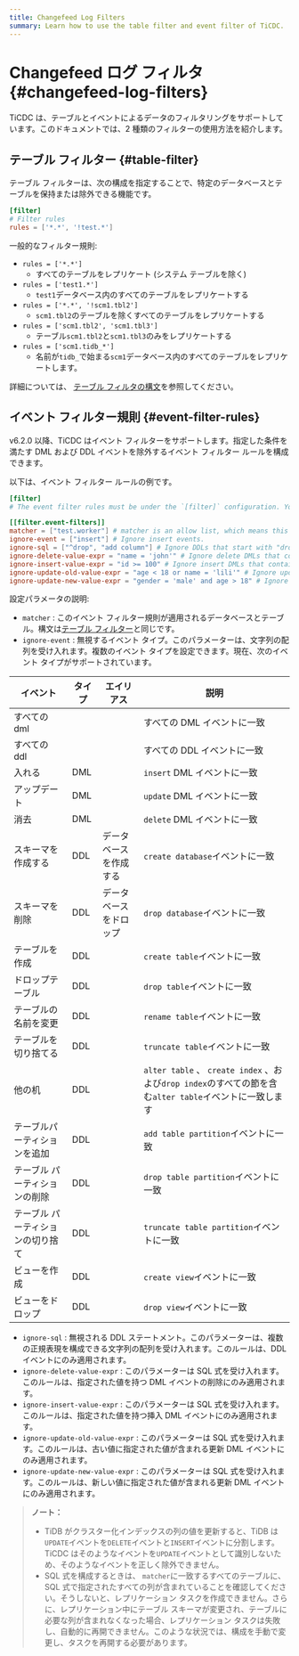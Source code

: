 ```yaml
---
title: Changefeed Log Filters
summary: Learn how to use the table filter and event filter of TiCDC.
---
```


# Changefeed ログ フィルタ {#changefeed-log-filters}

TiCDC は、テーブルとイベントによるデータのフィルタリングをサポートしています。このドキュメントでは、2 種類のフィルターの使用方法を紹介します。

## テーブル フィルター {#table-filter}

テーブル フィルターは、次の構成を指定することで、特定のデータベースとテーブルを保持または除外できる機能です。

```toml
[filter]
# Filter rules
rules = ['*.*', '!test.*']
```

一般的なフィルター規則:

-   `rules = ['*.*']`
    -   すべてのテーブルをレプリケート (システム テーブルを除く)
-   `rules = ['test1.*']`
    -   `test1`データベース内のすべてのテーブルをレプリケートする
-   `rules = ['*.*', '!scm1.tbl2']`
    -   `scm1.tbl2`のテーブルを除くすべてのテーブルをレプリケートする
-   `rules = ['scm1.tbl2', 'scm1.tbl3']`
    -   テーブル`scm1.tbl2`と`scm1.tbl3`のみをレプリケートする
-   `rules = ['scm1.tidb_*']`
    -   名前が`tidb_`で始まる`scm1`データベース内のすべてのテーブルをレプリケートします。

詳細については、 [テーブル フィルタの構文](/table-filter.md#syntax)を参照してください。

## イベント フィルター規則 {#event-filter-rules}

v6.2.0 以降、TiCDC はイベント フィルターをサポートします。指定した条件を満たす DML および DDL イベントを除外するイベント フィルター ルールを構成できます。

以下は、イベント フィルター ルールの例です。

```toml
[filter]
# The event filter rules must be under the `[filter]` configuration. You can configure multiple event filters at the same time.

[[filter.event-filters]]
matcher = ["test.worker"] # matcher is an allow list, which means this rule only applies to the worker table in the test database.
ignore-event = ["insert"] # Ignore insert events.
ignore-sql = ["^drop", "add column"] # Ignore DDLs that start with "drop" or contain "add column".
ignore-delete-value-expr = "name = 'john'" # Ignore delete DMLs that contain the condition "name = 'john'".
ignore-insert-value-expr = "id >= 100" # Ignore insert DMLs that contain the condition "id >= 100".
ignore-update-old-value-expr = "age < 18 or name = 'lili'" # Ignore update DMLs whose old value contains "age < 18" or "name = 'lili'".
ignore-update-new-value-expr = "gender = 'male' and age > 18" # Ignore update DMLs whose new value contains "gender = 'male'" and "age > 18".
```

設定パラメータの説明:

-   `matcher` : このイベント フィルター規則が適用されるデータベースとテーブル。構文は[テーブル フィルター](/table-filter.md)と同じです。
-   `ignore-event` : 無視するイベント タイプ。このパラメーターは、文字列の配列を受け入れます。複数のイベント タイプを設定できます。現在、次のイベント タイプがサポートされています。

| イベント              | タイプ | エイリアス       | 説明                                                                              |
| ----------------- | --- | ----------- | ------------------------------------------------------------------------------- |
| すべてのdml           |     |             | すべての DML イベントに一致                                                                |
| すべての ddl          |     |             | すべての DDL イベントに一致                                                                |
| 入れる               | DML |             | `insert` DML イベントに一致                                                            |
| アップデート            | DML |             | `update` DML イベントに一致                                                            |
| 消去                | DML |             | `delete` DML イベントに一致                                                            |
| スキーマを作成する         | DDL | データベースを作成する | `create database`イベントに一致                                                        |
| スキーマを削除           | DDL | データベースをドロップ | `drop database`イベントに一致                                                          |
| テーブルを作成           | DDL |             | `create table`イベントに一致                                                           |
| ドロップテーブル          | DDL |             | `drop table`イベントに一致                                                             |
| テーブルの名前を変更        | DDL |             | `rename table`イベントに一致                                                           |
| テーブルを切り捨てる        | DDL |             | `truncate table`イベントに一致                                                         |
| 他の机               | DDL |             | `alter table` 、 `create index` 、および`drop index`のすべての節を含む`alter table`イベントに一致します |
| テーブルパーティションを追加    | DDL |             | `add table partition`イベントに一致                                                    |
| テーブル パーティションの削除   | DDL |             | `drop table partition`イベントに一致                                                   |
| テーブル パーティションの切り捨て | DDL |             | `truncate table partition`イベントに一致                                               |
| ビューを作成            | DDL |             | `create view`イベントに一致                                                            |
| ビューをドロップ          | DDL |             | `drop view`イベントに一致                                                              |

-   `ignore-sql` : 無視される DDL ステートメント。このパラメーターは、複数の正規表現を構成できる文字列の配列を受け入れます。このルールは、DDL イベントにのみ適用されます。
-   `ignore-delete-value-expr` : このパラメーターは SQL 式を受け入れます。このルールは、指定された値を持つ DML イベントの削除にのみ適用されます。
-   `ignore-insert-value-expr` : このパラメーターは SQL 式を受け入れます。このルールは、指定された値を持つ挿入 DML イベントにのみ適用されます。
-   `ignore-update-old-value-expr` : このパラメーターは SQL 式を受け入れます。このルールは、古い値に指定された値が含まれる更新 DML イベントにのみ適用されます。
-   `ignore-update-new-value-expr` : このパラメーターは SQL 式を受け入れます。このルールは、新しい値に指定された値が含まれる更新 DML イベントにのみ適用されます。

> **ノート：**
>
> -   TiDB がクラスター化インデックスの列の値を更新すると、TiDB は`UPDATE`イベントを`DELETE`イベントと`INSERT`イベントに分割します。 TiCDC はそのようなイベントを`UPDATE`イベントとして識別しないため、そのようなイベントを正しく除外できません。
> -   SQL 式を構成するときは、 `matcher`に一致するすべてのテーブルに、SQL 式で指定されたすべての列が含まれていることを確認してください。そうしないと、レプリケーション タスクを作成できません。さらに、レプリケーション中にテーブル スキーマが変更され、テーブルに必要な列が含まれなくなった場合、レプリケーション タスクは失敗し、自動的に再開できません。このような状況では、構成を手動で変更し、タスクを再開する必要があります。
